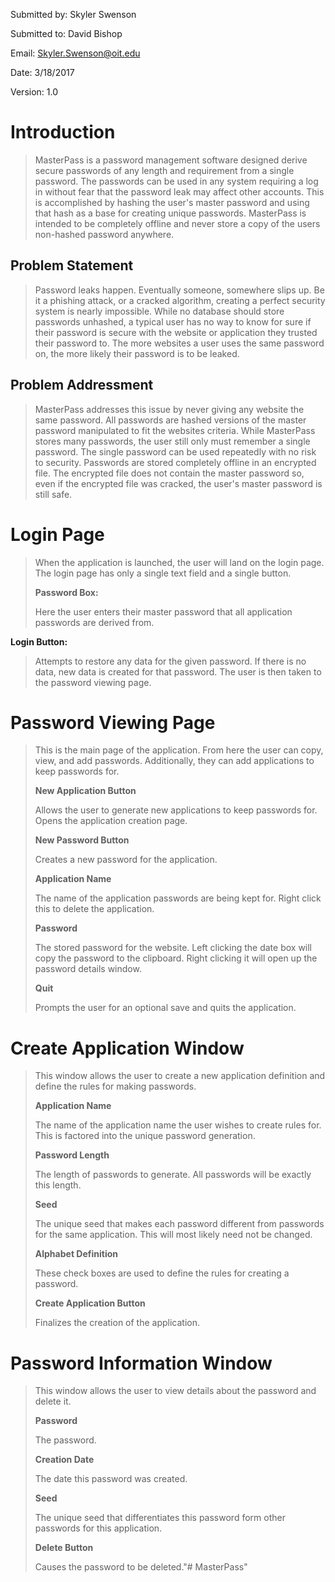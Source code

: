 Submitted by: Skyler Swenson

Submitted to: David Bishop

Email: Skyler.Swenson@oit.edu

Date: 3/18/2017

Version: 1.0

Introduction
============

> MasterPass is a password management software designed derive secure
> passwords of any length and requirement from a single password. The
> passwords can be used in any system requiring a log in without fear
> that the password leak may affect other accounts. This is accomplished
> by hashing the user's master password and using that hash as a base
> for creating unique passwords. MasterPass is intended to be completely
> offline and never store a copy of the users non-hashed password
> anywhere.

Problem Statement
-----------------

> Password leaks happen. Eventually someone, somewhere slips up. Be it a
> phishing attack, or a cracked algorithm, creating a perfect security
> system is nearly impossible. While no database should store passwords
> unhashed, a typical user has no way to know for sure if their password
> is secure with the website or application they trusted their password
> to. The more websites a user uses the same password on, the more
> likely their password is to be leaked.

Problem Addressment
-------------------

> MasterPass addresses this issue by never giving any website the same
> password. All passwords are hashed versions of the master password
> manipulated to fit the websites criteria. While MasterPass stores many
> passwords, the user still only must remember a single password. The
> single password can be used repeatedly with no risk to security.
> Passwords are stored completely offline in an encrypted file. The
> encrypted file does not contain the master password so, even if the
> encrypted file was cracked, the user's master password is still safe.

Login Page
==========

> When the application is launched, the user will land on the login
> page. The login page has only a single text field and a single button.
>
> **Password Box:**
>
> Here the user enters their master password that all application
> passwords are derived from.

**Login Button:**

> Attempts to restore any data for the given password. If there is no
> data, new data is created for that password. The user is then taken to
> the password viewing page.

Password Viewing Page
=====================

> This is the main page of the application. From here the user can copy,
> view, and add passwords. Additionally, they can add applications to
> keep passwords for.
>
> **New Application Button**
>
> Allows the user to generate new applications to keep passwords for.
> Opens the application creation page.
>
> **New Password Button**
>
> Creates a new password for the application.
>
> **Application Name**
>
> The name of the application passwords are being kept for. Right click
> this to delete the application.
>
> **Password**
>
> The stored password for the website. Left clicking the date box will
> copy the password to the clipboard. Right clicking it will open up the
> password details window.
>
> **Quit**
>
> Prompts the user for an optional save and quits the application.

Create Application Window
=========================

> This window allows the user to create a new application definition and
> define the rules for making passwords.
>
> **Application Name**
>
> The name of the application name the user wishes to create rules for.
> This is factored into the unique password generation.
>
> **Password Length**
>
> The length of passwords to generate. All passwords will be exactly
> this length.
>
> **Seed**
>
> The unique seed that makes each password different from passwords for
> the same application. This will most likely need not be changed.
>
> **Alphabet Definition**
>
> These check boxes are used to define the rules for creating a
> password.
>
> **Create Application Button**
>
> Finalizes the creation of the application.

Password Information Window
===========================

> This window allows the user to view details about the password and
> delete it.
>
> **Password**
>
> The password.
>
> **Creation Date**
>
> The date this password was created.
>
> **Seed**
>
> The unique seed that differentiates this password form other passwords
> for this application.
>
> **Delete Button**
>
> Causes the password to be deleted."# MasterPass" 
